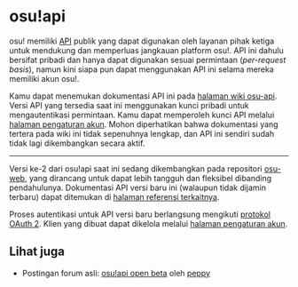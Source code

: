 # osu!api

osu! memiliki [API](https://id.wikipedia.org/wiki/Antarmuka_pemrograman_aplikasi) publik yang dapat digunakan oleh layanan pihak ketiga untuk mendukung dan memperluas jangkauan platform osu!. API ini dahulu bersifat pribadi dan hanya dapat digunakan sesuai permintaan (*per-request basis*), namun kini siapa pun dapat menggunakan API ini selama mereka memiliki akun osu!.

Kamu dapat menemukan dokumentasi API ini pada [halaman wiki osu-api](https://github.com/ppy/osu-api/wiki). Versi API yang tersedia saat ini menggunakan kunci pribadi untuk mengautentikasi permintaan. Kamu dapat memperoleh kunci API melalui [halaman pengaturan akun](https://osu.ppy.sh/home/account/edit#legacy-api). Mohon diperhatikan bahwa dokumentasi yang tertera pada wiki ini tidak sepenuhnya lengkap, dan API ini sendiri sudah tidak lagi dikembangkan secara aktif.

---

Versi ke-2 dari osu!api saat ini sedang dikembangkan pada repositori [osu-web](https://github.com/ppy/osu-web), yang dirancang untuk dapat lebih tangguh dan fleksibel dibanding pendahulunya. Dokumentasi API versi baru ini (walaupun tidak dijamin terbaru) dapat ditemukan di [halaman referensi terkaitnya](https://docs.ppy.sh).

Proses autentikasi untuk API versi baru berlangsung mengikuti [protokol OAuth 2](https://oauth.net/2/). Klien yang dibuat dapat dikelola melalui [halaman pengaturan akun](https://osu.ppy.sh/home/account/edit).

## Lihat juga

- Postingan forum asli: [osu!api open beta](https://osu.ppy.sh/community/forums/topics/141240) oleh [peppy](https://osu.ppy.sh/users/2)
